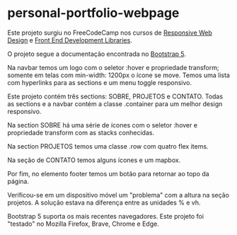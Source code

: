 # personal-portfolio-webpage

Este projeto surgiu no FreeCodeCamp nos cursos de [Responsive Web Design](https://www.freecodecamp.org/learn/responsive-web-design/) e [Front End Development Libraries](https://www.freecodecamp.org/learn/front-end-development-libraries/).

O projeto segue a documentação encontrada no [Bootstrap 5](https://getbootstrap.com/docs/5.1/getting-started/introduction).

Na navbar temos um logo com o seletor :hover e propriedade transform; somente em telas com min-width: 1200px o ícone se move. Temos uma lista com hyperlinks para as sections e um menu toggle responsivo.

Este projeto contém três sections: SOBRE, PROJETOS e CONTATO. 
Todas as sections e a navbar contém a classe .container para um melhor design responsivo.

Na section SOBRE há uma série de ícones com o seletor :hover e propriedade transform com as stacks conhecidas.

Na section PROJETOS temos uma classe .row com quatro flex items.

Na seção de CONTATO temos alguns ícones e um mapbox.

Por fim, no elemento footer temos um botão para retornar ao topo da página.

Verificou-se em um dispositivo móvel um "problema" com a altura na seção projetos. A solução estava
na diferença entre as unidades % e vh.

Bootstrap 5 suporta os mais recentes navegadores.
Este projeto foi "testado" no Mozilla Firefox, Brave, Chrome e Edge.
